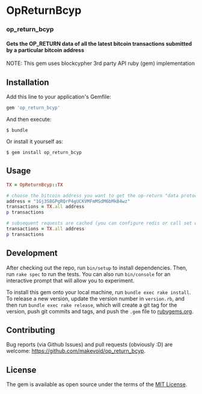 # OpReturnBcyp

### op_return_bcyp

#### Gets the OP_RETURN data of all the latest bitcoin transactions submitted by a particular bitcoin address 

NOTE: This gem uses blockcypher 3rd party API ruby (gem) implementation


<!-- if you were looking for the bitcoin-core library then ... github.com/makevoid/op_return -->


## Installation

Add this line to your application's Gemfile:

```ruby
gem 'op_return_bcyp'
```

And then execute:

    $ bundle

Or install it yourself as:

    $ gem install op_return_bcyp

## Usage


```rb
TX = OpReturnBcyp::TX

# choose the bitcoin address you want to get the op-return "data protocol" data contents
address = "1Gj3S8GPgRQrP4gUCKVMFmMSdM6bMkB4wz"
transactions = TX.all address
p transactions

# subsequent requests are cached (you can configure redis or call set with a ttl to expire keys if you want to refresh the cache)
transactions = TX.all address
p transactions
```

## Development

After checking out the repo, run `bin/setup` to install dependencies. Then, run `rake spec` to run the tests. You can also run `bin/console` for an interactive prompt that will allow you to experiment.

To install this gem onto your local machine, run `bundle exec rake install`. To release a new version, update the version number in `version.rb`, and then run `bundle exec rake release`, which will create a git tag for the version, push git commits and tags, and push the `.gem` file to [rubygems.org](https://rubygems.org).

## Contributing

Bug reports (via Github Issues) and pull requests (obviously :D) are welcome: https://github.com/makevoid/op_return_bcyp.


## License

The gem is available as open source under the terms of the [MIT License](http://opensource.org/licenses/MIT).

